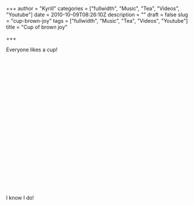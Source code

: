 +++
author = "Kyrill"
categories = ["fullwidth", "Music", "Tea", "Videos", "Youtube"]
date = 2010-10-09T08:26:10Z
description = ""
draft = false
slug = "cup-brown-joy"
tags = ["fullwidth", "Music", "Tea", "Videos", "Youtube"]
title = "Cup of brown joy"

+++


Everyone likes a cup!

<object classid="clsid:d27cdb6e-ae6d-11cf-96b8-444553540000" codebase="https://download.macromedia.com/pub/shockwave/cabs/flash/swflash.cab#version=6,0,40,0" height="361" width="600"><param name="allowFullScreen" value="true"></param><param name="allowscriptaccess" value="always"></param><param name="src" value="https://www.youtube.com/v/eELH0ivexKA?fs=1&hl=en_GB"></param><param name="allowfullscreen" value="true"></param><embed allowfullscreen="true" allowscriptaccess="always" height="361" src="https://www.youtube.com/v/eELH0ivexKA?fs=1&hl=en_GB" type="application/x-shockwave-flash" width="600"></embed></object>

I know I do!


